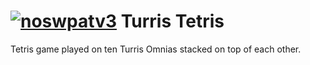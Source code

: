 [![noswpatv3](http://zoobab.wdfiles.com/local--files/start/noupcv3.jpg)](https://ffii.org/donate-now-to-save-europe-from-software-patents-says-ffii/)
Turris Tetris
=============
Tetris game played on ten Turris Omnias stacked on top of each other. 
